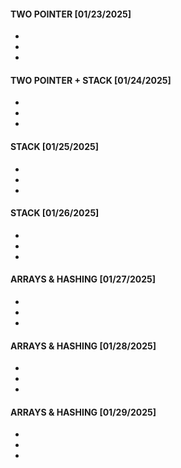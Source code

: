 #### TWO POINTER [01/23/2025]
- []()
- []()
- []()

#### TWO POINTER + STACK [01/24/2025]
- []()
- []()
- []()

#### STACK [01/25/2025]
- []()
- []()
- []()

#### STACK [01/26/2025]
- []()
- []()
- []()

#### ARRAYS & HASHING [01/27/2025]
- []()
- []()
- []()

#### ARRAYS & HASHING [01/28/2025]
- []()
- []()
- []()

#### ARRAYS & HASHING [01/29/2025]
- []()
- []()
- []()
